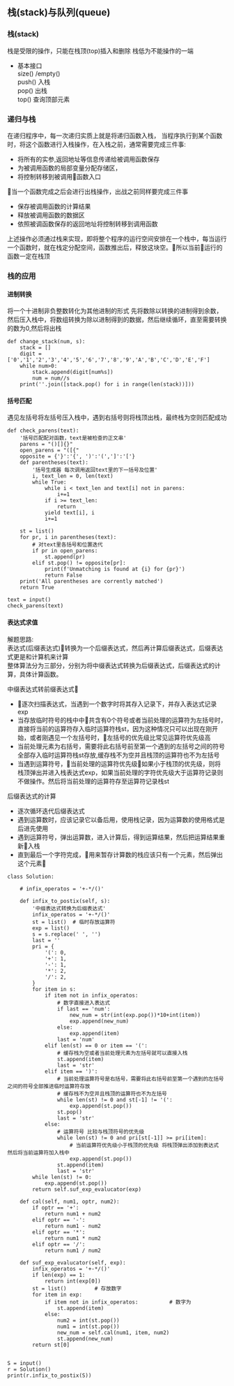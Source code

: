 ## 栈(stack)与队列(queue)


### 栈(stack) 
栈是受限的操作，只能在栈顶(top)插入和删除
栈低为不能操作的一端

- 基本接口  
  size() /empty()  
  push() 入栈  
  pop() 出栈  
  top() 查询顶部元素   


### 递归与栈

 在递归程序中，每一次递归实质上就是将递归函数入栈，
 当程序执行到某个函数时，将这个函数进行入栈操作，在入栈之前，通常需要完成三件事:
- 将所有的实参,返回地址等信息传递给被调用函数保存  
- 为被调用函数的局部变量分配存储区，  
- 将控制转移到被调用函数入口  
  
当一个函数完成之后会进行出栈操作，出战之前同样要完成三件事  
- 保存被调用函数的计算结果
- 释放被调用函数的数据区
- 依照被调函数保存的返回地址将控制转移到调用函数
  
上述操作必须通过栈来实现，即将整个程序的运行空间安排在一个栈中，每当运行一个函数时，就在栈定分配空间，函数推出后，释放这块空。所以当前运行的函数一定在栈顶  


### 栈的应用

#### 进制转换    
  将一个十进制非负整数转化为其他进制的形式
  先将数除以转换的进制得到余数，然后压入栈中，将数组转换为除以进制得到的数据，然后继续循环，直至需要转换的数为0,然后将出栈

```
def change_stack(num, s):
    stack = []
    digit = ['0','1','2','3','4','5','6','7','8','9','A','B','C','D','E','F']
    while num>0:
        stack.append(digit[num%s])
        num = num//s
    print(''.join([stack.pop() for i in range(len(stack))]))
```
#### 括号匹配  
  遇见左括号将左括号压入栈中，遇到右括号则将栈顶出栈，最终栈为空则匹配成功

```
def check_parens(text):
    '括号匹配配对函数，text是被检查的正文串'
    parens = "()[]{}"
    open_parens = "([{"
    opposite = {'}':'{', ')':'(',']':'['}
    def parentheses(text):
        '括号生成器 每次调用返回text里的下一括号及位置'
        i, text_len = 0, len(text)
        while True:
            while i < text_len and text[i] not in parens:
                i+=1
            if i >= text_len:
                return
            yield text[i], i
            i+=1

    st = list()
    for pr, i in parentheses(text):
        # 对text里各括号和位置迭代
        if pr in open_parens:
            st.append(pr)
        elif st.pop() != opposite[pr]:
            print(f'Unmatching is found at {i} for {pr}')
            return False
    print('All parentheses are corrently matched')
    return True

text = input()
check_parens(text)
```
#### 表达式求值    
解题思路:    
表达式(后缀表达式)转换为一个后缀表达式，然后再计算后缀表达式，后缀表达式更是和计算机来计算    
整体算法分为三部分，分别为将中缀表达式转换为后缀表达式，后缀表达式的计算，具体计算函数。   

中缀表达式转前缀表达式  
- 逐次扫描表达式，当遇到一个数字时将其存入记录下，并存入表达式记录exp
- 当存放临时符号的栈中中共含有0个符号或者当前处理的运算符为左括号时，直接将当前的运算符存入临时运算符栈st，因为这种情况只可以出现在刚开始，或者刚遇见一个左括号时，左括号的优先级比常见运算符优先级高
- 当前处理元素为右括号，需要将此右括号前至第一个遇到的左括号之间的符号全部存入临时运算符栈st存放,缓存栈不为空并且栈顶的运算符也不为左括号
- 当遇到运算符号，当前处理的运算符优先级如果小于栈顶的优先级，则将栈顶弹出并进入栈表达式exp，如果当前处理的字符优先级大于运算符记录则不做操作。然后将当前处理的运算符存至运算符记录栈st
  
后缀表达式的计算
- 逐次循环迭代后缀表达式  
- 遇到运算数时，应该记录它以备后用，使用栈记录，因为运算数的使用格式是后进先使用  
- 遇到运算符号，弹出运算数，进入计算后，得到运算结果，然后把运算结果重新入栈  
- 直到最后一个字符完成，用来暂存计算数的栈应该只有一个元素，然后弹出这个元素
  

```
class Solution:

    # infix_operatos = '+-*/()'

    def infix_to_postix(self, s):
        '中缀表达式转换为后缀表达式'
        infix_operatos = '+-*/()'
        st = list()  # 临时存放运算符
        exp = list()
        s = s.replace(' ', '')
        last = ''
        pri = {
            '(': 0,
            '+': 1,
            '-': 1,
            '*': 2,
            '/': 2,
        }
        for item in s:
            if item not in infix_operatos:      
                # 数字直接进入表达式
                if last == 'num':
                    new_num = str(int(exp.pop())*10+int(item))
                    exp.append(new_num)
                else:
                    exp.append(item)
                last = 'num'
            elif len(st) == 0 or item == '(':     
                # 缓存栈为空或者当前处理元素为左括号就可以直接入栈
                st.append(item)
                last = 'str'
            elif item == ')':
                # 当前处理运算符号是右括号，需要将此右括号前至第一个遇到的左括号之间的符号全部推进临时运算符存放
                # 缓存栈不为空并且栈顶的运算符也不为左括号
                while len(st) != 0 and st[-1] != '(':
                    exp.append(st.pop())
                st.pop()
                last = 'str'
            else:
                # 运算符号 比较与栈顶符号的优先级
                while len(st) != 0 and pri[st[-1]] >= pri[item]:
                    # 当前运算符优先级小于栈顶的优先级 将栈顶弹出添加到表达式 然后将当前运算符加入栈中
                    exp.append(st.pop())
                st.append(item)
                last = 'str'
        while len(st) != 0:
            exp.append(st.pop())
        return self.suf_exp_evalucator(exp)

    def cal(self, num1, optr, num2):
        if optr == '+':
            return num1 + num2
        elif optr == '-':
            return num1 - num2
        elif optr == '*':
            return num1 * num2
        elif optr == '/':
            return num1 / num2

    def suf_exp_evalucator(self, exp):
        infix_operatos = '+-*/()'
        if len(exp) == 1:
            return int(exp[0])
        st = list()         # 存放数字
        for item in exp:
            if item not in infix_operatos:          # 数字为
                st.append(item)
            else:
                num2 = int(st.pop())
                num1 = int(st.pop())
                new_num = self.cal(num1, item, num2)
                st.append(new_num)
        return st[0]


S = input()
r = Solution()
print(r.infix_to_postix(S))
```

